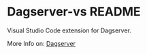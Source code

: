 # Dagserver-vs README

Visual Studio Code extension for Dagserver.

More Info on: [Dagserver](https://github.com/maximolira/dagserver)

